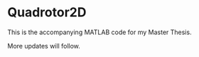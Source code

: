 # Quadrotor2D
This is the accompanying MATLAB code for my Master Thesis.

More updates will follow.
